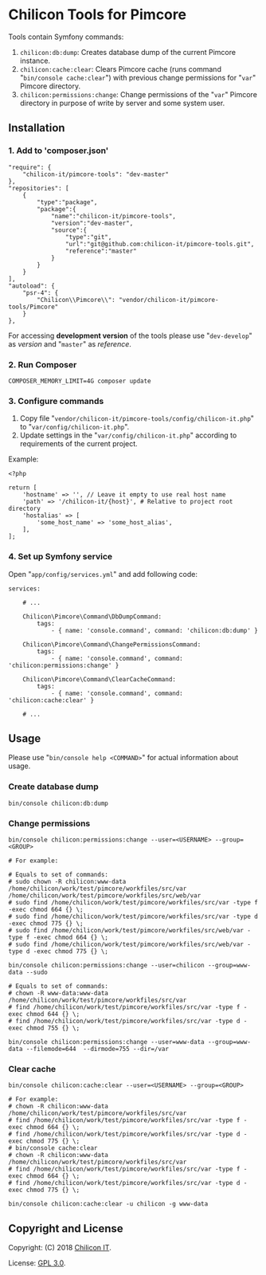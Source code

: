   
# Chilicon Tools for Pimcore

Tools contain Symfony commands:

1. `chilicon:db:dump`: Creates database dump of the current Pimcore instance.
1. `chilicon:cache:clear`: Clears Pimcore cache (runs command "`bin/console cache:clear`")  with previous change permissions for "`var`" Pimcore directory.
1. `chilicon:permissions:change`: Change permissions of the  "`var`" Pimcore directory in purpose of write by server and some system user.

## Installation

### 1. Add to 'composer.json'

    "require": {
        "chilicon-it/pimcore-tools": "dev-master" 
    },
    "repositories": [
        {
            "type":"package",
            "package":{
                "name":"chilicon-it/pimcore-tools",
                "version":"dev-master",
                "source":{
                    "type":"git",
                    "url":"git@github.com:chilicon-it/pimcore-tools.git",
                    "reference":"master" 
                }
            }
        }
    ],
    "autoload": {
        "psr-4": {
            "Chilicon\\Pimcore\\": "vendor/chilicon-it/pimcore-tools/Pimcore" 
        }
    },

For accessing **development version** of the tools please use "`dev-develop`" as *version* and "`master`" as *reference*.

### 2. Run Composer

    COMPOSER_MEMORY_LIMIT=4G composer update

### 3. Configure commands

1. Copy file "`vendor/chilicon-it/pimcore-tools/config/chilicon-it.php`" to "`var/config/chilicon-it.php`".
1. Update settings in the "`var/config/chilicon-it.php`" according to requirements of the current project.

Example:

    <?php
    
    return [
        'hostname' => '', // Leave it empty to use real host name
        'path' => '/chilicon-it/{host}', # Relative to project root directory
        'hostalias' => [
            'some_host_name' => 'some_host_alias',
        ],
    ];

### 4. Set up Symfony service

Open "`app/config/services.yml`" and add following code:

    services:
        
        # ...
        
        Chilicon\Pimcore\Command\DbDumpCommand:
            tags:
                - { name: 'console.command', command: 'chilicon:db:dump' }
        
        Chilicon\Pimcore\Command\ChangePermissionsCommand:
            tags:
                - { name: 'console.command', command: 'chilicon:permissions:change' }
        
        Chilicon\Pimcore\Command\ClearCacheCommand:
            tags:
                - { name: 'console.command', command: 'chilicon:cache:clear' }
        
        # ...

## Usage

Please use "`bin/console help <COMMAND>`" for actual information about usage.

### Create database dump

    bin/console chilicon:db:dump

### Change permissions

    bin/console chilicon:permissions:change --user=<USERNAME> --group=<GROUP>
    
    # For example:
    
    # Equals to set of commands:
    # sudo chown -R chilicon:www-data /home/chilicon/work/test/pimcore/workfiles/src/var /home/chilicon/work/test/pimcore/workfiles/src/web/var
    # sudo find /home/chilicon/work/test/pimcore/workfiles/src/var -type f -exec chmod 664 {} \;
    # sudo find /home/chilicon/work/test/pimcore/workfiles/src/var -type d -exec chmod 775 {} \;
    # sudo find /home/chilicon/work/test/pimcore/workfiles/src/web/var -type f -exec chmod 664 {} \;
    # sudo find /home/chilicon/work/test/pimcore/workfiles/src/web/var -type d -exec chmod 775 {} \;
        
    bin/console chilicon:permissions:change --user=chilicon --group=www-data --sudo
    
    # Equals to set of commands:
    # chown -R www-data:www-data /home/chilicon/work/test/pimcore/workfiles/src/var
    # find /home/chilicon/work/test/pimcore/workfiles/src/var -type f -exec chmod 644 {} \;
    # find /home/chilicon/work/test/pimcore/workfiles/src/var -type d -exec chmod 755 {} \;
            
    bin/console chilicon:permissions:change --user=www-data --group=www-data --filemode=644  --dirmode=755 --dir=/var

### Clear cache

    bin/console chilicon:cache:clear --user=<USERNAME> --group=<GROUP>
    
    # For example:
    # chown -R chilicon:www-data /home/chilicon/work/test/pimcore/workfiles/src/var
    # find /home/chilicon/work/test/pimcore/workfiles/src/var -type f -exec chmod 664 {} \;
    # find /home/chilicon/work/test/pimcore/workfiles/src/var -type d -exec chmod 775 {} \;
    # bin/console cache:clear
    # chown -R chilicon:www-data /home/chilicon/work/test/pimcore/workfiles/src/var
    # find /home/chilicon/work/test/pimcore/workfiles/src/var -type f -exec chmod 664 {} \;
    # find /home/chilicon/work/test/pimcore/workfiles/src/var -type d -exec chmod 775 {} \;
        
    bin/console chilicon:cache:clear -u chilicon -g www-data

## Copyright and License

Copyright: (C) 2018 [Chilicon IT](https://www.chilicon-it.de/).

License: [GPL 3.0](gpl-3.0.txt).
